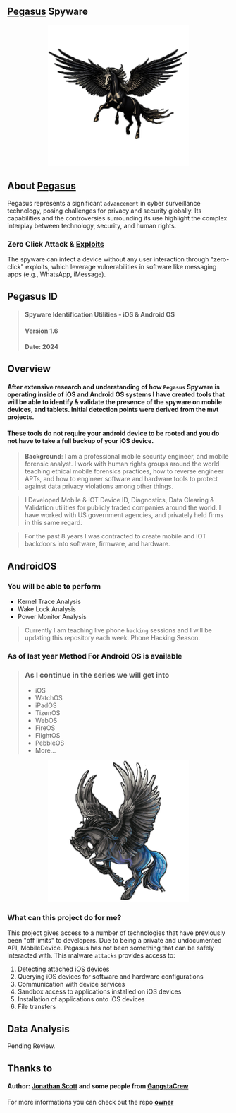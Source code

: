 ## [Pegasus](https://github.com/pxcs/pegasus_spyware_1.6/) Spyware

<a href="https://github.com/pxcs/BlackMarlinExec/"><p align="center">
<img width="320" height="320" src="/init/pegasus.png">
</p></a>

## About [Pegasus](https://github.com/pxcs/pegasus_spyware_1.6/)
Pegasus represents a significant `advancement` in cyber surveillance technology, posing challenges for privacy and security globally. Its capabilities and the controversies surrounding its use highlight the complex interplay between technology, security, and human rights.
### Zero Click Attack & [Exploits](https://www.kaspersky.com/resource-center/definitions/what-is-zero-click-malware)
The spyware can infect a device without any user interaction through "zero-click" exploits, which leverage vulnerabilities in software like messaging apps (e.g., WhatsApp, iMessage).

## Pegasus ID
>#### Spyware Identification Utilities - iOS & Android OS
>#### Version 1.6
>#### Date: 2024
## Overview
#### After extensive research and understanding of how `Pegasus` Spyware is operating inside of iOS and Android OS systems I have created tools that will be able to identify & validate the presence of the spyware on mobile devices, and tablets. Initial detection points were derived from the mvt projects.

#### These tools do not require your android device to be rooted and you do not have to take a full backup of your iOS device.

>**Background**: I am a professional mobile security engineer, and mobile forensic analyst. I work with human rights groups around the world teaching ethical mobile forensics practices, how to reverse engineer APTs, and how to engineer software and hardware tools to protect against data privacy violations among other things. 

>I Developed Mobile & IOT Device ID, Diagnostics, Data Clearing & Validation utilities for publicly traded companies around the world. I have worked with US government agencies, and privately held firms in this same regard. 

>For the past 8 years I was contracted to create mobile and IOT backdoors into software, firmware, and hardware.

## AndroidOS 
### You will be able to perform 
- Kernel Trace Analysis 
- Wake Lock Analysis 
- Power Monitor Analysis
 
> Currently I am teaching live phone `hacking` sessions and I will be updating this repository each week. 
> Phone Hacking Season.

### As of last year Method For Android OS is available

>  ### As I continue in the series we will get into 
> - iOS
> - WatchOS
> - iPadOS 
> - TizenOS
> - WebOS
> - FireOS
> - FlightOS
> - PebbleOS
> - More...

<a href="https://github.com/pxcs/BlackMarlinExec/"><p align="center">
<img width="320" height="320" src="/init/pegasus_2.png">
</p></a>

### What can this project do for me?
This project gives access to a number of technologies that have previously been "off limits" to developers. Due to being a private and undocumented API, MobileDevice. Pegasus has not been something that can be safely interacted with. This malware `attacks` provides access to:

1. Detecting attached iOS devices
2. Querying iOS devices for software and hardware configurations
3. Communication with device services
4. Sandbox access to applications installed on iOS devices
5. Installation of applications onto iOS devices
6. File transfers
 
## Data Analysis 

Pending Review.

## Thanks to
#### Author: [Jonathan Scott](https://github.com/jonathandata1/) and some people from [GangstaCrew](https://github.com/GangstaCrew)
For more informations you can check out the repo [**owner**](https://github.com/jonathandata1/)
